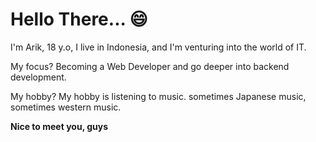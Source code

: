 <h1>Hello There... 😄</h1>

<p>I'm Arik, 18 y.o, I live in Indonesia, and I'm venturing into the world of IT.</p>
<p>My focus? Becoming a Web Developer and go deeper into backend development.</p>
<p>My hobby? My hobby is listening to music. sometimes Japanese music, sometimes western music.</p>

<p><b>Nice to meet you, guys</b></p>
